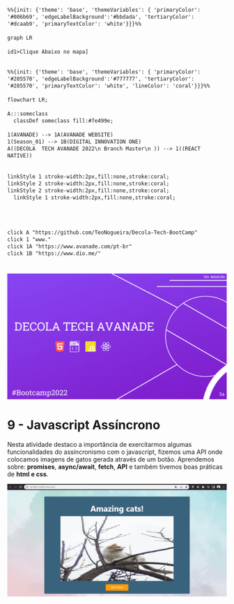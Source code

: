 #
```mermaid
%%{init: {'theme': 'base', 'themeVariables': { 'primaryColor': '#006b69', 'edgeLabelBackground':'#bbdada', 'tertiaryColor': '#dcaab9', 'primaryTextColor': 'white'}}}%%

graph LR

id1>Clique Abaixo no mapa]

```
  ```mermaid

%%{init: {'theme': 'base', 'themeVariables': { 'primaryColor': '#285570', 'edgeLabelBackground':'#777777', 'tertiaryColor': '#285570', 'primaryTextColor': 'white', 'lineColor': 'coral'}}}%%

flowchart LR;

 A:::someclass
    classDef someclass fill:#7e499e;
    
1(AVANADE) --> 1A(AVANADE WEBSITE) 
1(Season_01) --> 1B(DIGITAL INNOVATION ONE) 
A((DECOLA  TECH AVANADE 2022\n Branch Master\n )) --> 1((REACT NATIVE))


 linkStyle 1 stroke-width:2px,fill:none,stroke:coral;
  linkStyle 2 stroke-width:2px,fill:none,stroke:coral;
  linkStyle 2 stroke-width:2px,fill:none,stroke:coral;
    linkStyle 1 stroke-width:2px,fill:none,stroke:coral;




click A "https://github.com/TeoNogueira/Decola-Tech-BootCamp"
click 1 "www."
click 1A "https://www.avanade.com/pt-br"
click 1B "https://www.dio.me/"

```
#

![mthead](https://github.com/TeoNogueira/Decola-Tech-BootCamp/blob/master/GIFS/DECOLA%20TECH%20AVANADE.gif)

# 9 - Javascript Assíncrono

 Nesta atividade destaco a importância de exercitarmos algumas funcionalidades do assincronismo com o javascript, fizemos uma API onde colocamos imagens de gatos gerada através de um botão. Aprendemos sobre: **promises**, **async/await**, **fetch**, **API** e também tivemos boas práticas de **html e css**.
 
 
 ![MasterAsync](https://github.com/TeoNogueira/Decola-Tech-BootCamp/blob/master/GIFS/cats.gif)
